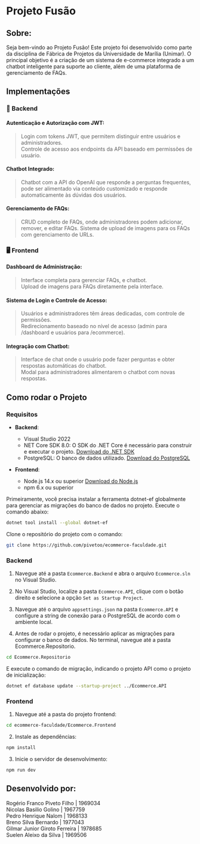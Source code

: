 # Projeto Fusão
## Sobre:
Seja bem-vindo ao Projeto Fusão! Este projeto foi desenvolvido como parte da disciplina de Fábrica de Projetos da Universidade de Marília (Unimar). O principal objetivo é a criação de um sistema de e-commerce integrado a um chatbot inteligente para suporte ao cliente, além de uma plataforma de gerenciamento de FAQs.

## Implementações
### 🔑 Backend
#### Autenticação e Autorização com JWT:
> Login com tokens JWT, que permitem distinguir entre usuários e administradores.\
> Controle de acesso aos endpoints da API baseado em permissões de usuário.

#### Chatbot Integrado:
> Chatbot com a API do OpenAI que responde a perguntas frequentes, pode ser alimentado via conteúdo customizado e responde automaticamente às dúvidas dos usuários.

#### Gerenciamento de FAQs:
> CRUD completo de FAQs, onde administradores podem adicionar, remover, e editar FAQs.
> Sistema de upload de imagens para os FAQs com gerenciamento de URLs.

### 🖥️ Frontend
#### Dashboard de Administração:
> Interface completa para gerenciar FAQs, e chatbot.\
> Upload de imagens para FAQs diretamente pela interface.

#### Sistema de Login e Controle de Acesso:
> Usuários e administradores têm áreas dedicadas, com controle de permissões.\
> Redirecionamento baseado no nível de acesso (admin para /dashboard e usuários para /ecommerce).

#### Integração com Chatbot:
> Interface de chat onde o usuário pode fazer perguntas e obter respostas automáticas do chatbot.\
> Modal para administradores alimentarem o chatbot com novas respostas.

## Como rodar o Projeto

### Requisitos
- **Backend**:
  - Visual Studio 2022
  - NET Core SDK 8.0: O SDK do .NET Core é necessário para construir e executar o projeto. [Download do .NET SDK](https://dotnet.microsoft.com/download/dotnet/8.0)
  - PostgreSQL: O banco de dados utilizado. [Download do PostgreSQL](https://www.postgresql.org/download/)

- **Frontend**:
  - Node.js 14.x ou superior [Download do Node.js](https://nodejs.org/)
  - npm 6.x ou superior

Primeiramente, você precisa instalar a ferramenta dotnet-ef globalmente para gerenciar as migrações do banco de dados no projeto. Execute o comando abaixo:

```bash
dotnet tool install --global dotnet-ef
```

Clone o repositório do projeto com o comando:
```bash
git clone https://github.com/pivetoo/ecommerce-faculdade.git
```

### Backend

1. Navegue até a pasta `Ecommerce.Backend` e abra o arquivo `Ecommerce.sln` no Visual Studio.

2. No Visual Studio, localize a pasta `Ecommerce.API`, clique com o botão direito e selecione a opção `Set as Startup Project`.

3. Navegue até o arquivo `appsettings.json` na pasta `Ecommerce.API` e configure a string de conexão para o PostgreSQL de acordo com o ambiente local.

4. Antes de rodar o projeto, é necessário aplicar as migrações para configurar o banco de dados. No terminal, navegue até a pasta Ecommerce.Repositorio.
```bash
cd Ecommerce.Repositorio
```

E execute o comando de migração, indicando o projeto API como o projeto de inicialização:
```bash
dotnet ef database update --startup-project ../Ecommerce.API
```

### Frontend

1. Navegue até a pasta do projeto frontend:
```bash
cd ecommerce-faculdade/Ecommerce.Frontend
```
2. Instale as dependências:
```bash
npm install
```
3. Inicie o servidor de desenvolvimento:
```bash
npm run dev
```

## Desenvolvido por:
Rogério Franco Piveto Filho | 1969034\
Nicolas Basilio Golino | 1967759\
Pedro Henrique Nalom | 1968133\
Breno Silva Bernardo | 1977043\
Gilmar Junior Giroto Ferreira | 1978685\
Suelen Aleixo da Silva | 1969506